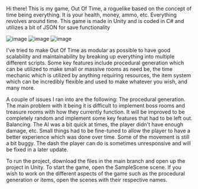 Hi there!
This is my game, Out Of Time, a roguelike based on the concept of time being everything. It is your health, money, ammo, etc. Everything revolves around time. 
This game is made in Unity and is coded in C# and utilizes a bit of JSON for save functionality

![image](https://github.com/user-attachments/assets/8683d6ab-6173-49fe-bb18-6f4ed01e8aab)
![image](https://github.com/user-attachments/assets/8d01a997-1e69-44ee-a4d5-f9ac4d1686ce)
![image](https://github.com/user-attachments/assets/660f8c0a-825f-4a36-b3e0-11908facc438)

I've tried to make Out Of Time as modular as possible to have good scalability and maintainability by breaking up everything into multiple different scripts.
Some key features include procedural generation which can be utilized to make small or massive rooms as need be, the time mechanic which is utilized by anything requiring resources, the item system which can be incredibly flexible and used to make whatever you wish, and many more.

A couple of issues I ran into are the following:
The procedural generation. The main problem with it being it is difficult to implement boss rooms and treasure rooms with how they currently function. It will be improved to be completely random and implement some key features that had to be left out.
Balancing. The AI was a bit quick at times, the player didn't have enough damage, etc. Small things had to be fine-tuned to allow the player to have a better experience which was done over time.
Some of the movement is still a bit buggy. The dash the player can do is sometimes unresponsive and will be fixed in a later update.

To run the project, download the files in the main branch and open up the project in Unity. To start the game, open the SampleScene scene. If you wish to work on the different aspects of the game such as the procedural generation or items, open the scenes with their respective names.


